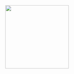<a href="https://github.com/anuraghazra/github-readme-stats">
<!--  <img height=200 align="center" src="https://github-readme-stats.vercel.app/api?username=anuraghazra" /> --> 
</a>
<a href="https://github.com/kevinswan102/convoychat">
  <img height=200 align="center" src="https://github-readme-stats.vercel.app/api/top-langs?username=kevinswan102&layout=compact&langs_count=10&card_width=320" />
</a>




<!--
**[![Kevin's GitHub stats](https://github-readme-stats.vercel.app/api?username=kevinswan102)](https://github.com/kevinswan102/github-readme-stats)

![Top Langs](https://github-readme-stats.vercel.app/api/top-langs/?username=kevinswan102)
-->

<!--
**kevinswan102/kevinswan102** is a ✨ _special_ ✨ repository because its `README.md` (this file) appears on your GitHub profile.

Here are some ideas to get you started:

- 🔭 I’m currently working on ...
- 🌱 I’m currently learning ...
- 👯 I’m looking to collaborate on ...
- 🤔 I’m looking for help with ...
- 💬 Ask me about ...
- 📫 How to reach me: ...
- 😄 Pronouns: ...
- ⚡ Fun fact: ...
-->
